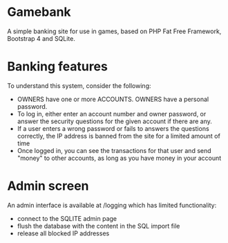 # Gamebank

A simple banking site for use in games, based on PHP Fat Free Framework, Bootstrap 4 and SQLite. 

# Banking features

To understand this system, consider the following:
  - OWNERS have one or more ACCOUNTS. OWNERS have a personal password. 
  - To log in, either enter an account number and owner password, or answer the security questions for the given account if there are any. 
  - If a user enters a wrong password or fails to answers the questions correctly, the IP address is banned from the site for a limited amount of time
  - Once logged in, you can see the transactions for that user and send "money" to other accounts, as long as you have money in your account
  
 
# Admin screen
An admin interface is available at /logging which has limited functionality:
- connect to the SQLITE admin page
- flush the database with the content in the SQL import file
- release all blocked IP addresses
